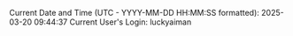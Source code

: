 Current Date and Time (UTC - YYYY-MM-DD HH:MM:SS formatted): 2025-03-20 09:44:37
Current User's Login: luckyaiman
